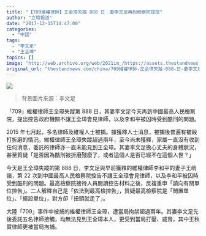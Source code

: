 ```yaml
---
title: "【709維權律師】王全璋失蹤 888 日　妻李文足再到檢察院提控"
author: "立場報道"
date: "2017-12-15T14:47:00"
categories:
  - "中國"
tags:
  - "李文足"
  - "王全璋"
topics: []
image: "http://web.archive.org/web/2021im_/https://assets.thestandnews.com/media/photos/wong-14_w5h04.png"
original_url: "thestandnews.com/china/709維權律師-王全璋失蹤-888-日-妻李文足再到檢察院提控"
---
```

![](http://web.archive.org/web/2021im_/https://assets.thestandnews.com/media/photos/wong-14_w5h04.png)
> 背景圖片來源：李文足

「709」維權律師王全璋失蹤第 888 日，其妻李文足今天再到中國最高人民檢察院，提出控告政府機關不讓王全璋會見律師，以及李和平被囚時受到酷刑的問題。

2015 年七月起，多名律師及維權人士被捕。據獲釋人士消息，被捕後普遍有被毆打折磨的情況。維權律師王全璋失蹤超過兩年，至今尚未獲釋，家屬一直沒有收到任何消息，委託的律師亦一直未能見到王全璋。其妻李文足擔心丈夫的身體狀況，甚至質疑「是否因為酷刑被折磨殘廢了，或者這個人是否已經不在這個人世？」

今天是王全璋失蹤的第 888 日，李文足與早前獲釋的維權律師李和平的妻子王峭嶺，第 22 次到中國最高人民檢察院控告不讓王全璋會見律師，以及李和平被囚時受到酷刑的問題。最高檢察院接待人員閱讀控告材料之後，反複重申「請向有關單位控告」。二人解釋自己是「依法到最高檢控告」，質疑最高檢察院是「閒置單位」、「擺設單位」，對方卻「扭頭就走了」。

大陸「709」事件中被捕的維權律師王全璋，遭當局拘禁超過兩年。其妻李文足先後委託五名律師接觸，均無法見到王全璋本人，更受到當局打壓、威脅，其中王秋實律師更被當局拘捕。